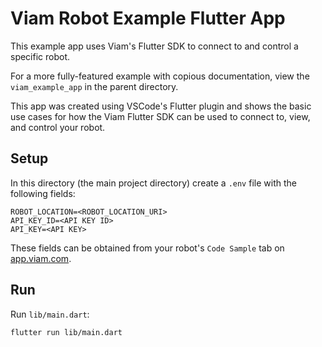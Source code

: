 # Viam Robot Example Flutter App

This example app uses Viam's Flutter SDK to connect to and control a specific robot.

For a more fully-featured example with copious documentation, view the `viam_example_app` in the parent directory.

This app was created using VSCode's Flutter plugin and shows the basic use cases for how the Viam Flutter SDK can be used to connect to, view, and control your robot.

## Setup

In this directory (the main project directory) create a `.env` file with the following fields:

```
ROBOT_LOCATION=<ROBOT_LOCATION_URI>
API_KEY_ID=<API KEY ID>
API_KEY=<API KEY>
```

These fields can be obtained from your robot's `Code Sample` tab on [app.viam.com](https://app.viam.com).

## Run

Run `lib/main.dart`:

```
flutter run lib/main.dart
```
